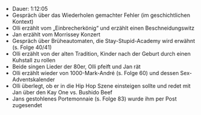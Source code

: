 - Dauer: 1:12:05
- Gespräch über das Wiederholen gemachter Fehler (im geschichtlichen Kontext)
- Olli erzählt vom „Einbrecherkönig“ und erzählt einen Beschneidungswitz
- Jan erzählt vom Morrissey Konzert
- Gespräch über Brüheautomaten, die Stay-Stupid-Academy wird erwähnt (s. Folge 40/41)
- Olli erzählt von der alten Tradition, Kinder nach der Geburt durch einen Kuhstall zu rollen
- Beide singen Lieder der 80er, Olli pfeift und Jan rät
- Olli erzählt wieder von 1000-Mark-André (s. Folge 60) und dessen Sex-Adventskalender
- Olli überlegt, ob er in die Hip Hop Szene einsteigen sollte und redet mit Jan über den Kay One vs. Bushido Beef
- Jans gestohlenes Portemonnaie (s. Folge 83) wurde ihm per Post zugesendet
